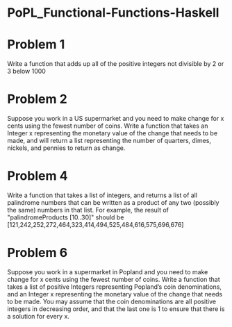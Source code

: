 PoPL_Functional-Functions-Haskell
=================================


Problem 1
=========
Write a function that adds up all of the positive integers not divisible by 2 or 3 below 1000

Problem 2
=========
Suppose you work in a US supermarket and you need to make change for x cents using the fewest number of coins.
Write a function that takes an Integer x representing the monetary value of the change that needs to be made, and will return a list representing the number of quarters, dimes, nickels, and pennies to return as change.

Problem 4
=========
Write a function that takes a list of integers, and returns a list of all palindrome numbers that can be written as a product of any two (possibly the same) numbers in that list. For example, the result of "palindromeProducts [10..30]" should be
[121,242,252,272,464,323,414,494,525,484,616,575,696,676]

Problem 6
=========
Suppose you work in a supermarket in Popland and you need to make change for x cents using the fewest number of coins. Write a function that takes a list of positive Integers representing Popland’s coin denominations, and an Integer x representing the monetary value of the change that needs to be made. You may assume that the coin denominations are all positive integers in decreasing order, and that the last one is 1 to ensure that there is a solution for every x.
